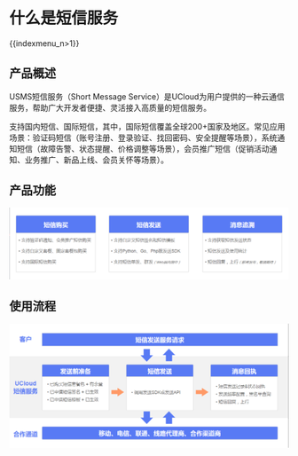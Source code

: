 # 什么是短信服务

{{indexmenu_n>1}}

## 产品概述

USMS短信服务（Short Message
Service）是UCloud为用户提供的一种云通信服务，帮助广大开发者便捷、灵活接入高质量的短信服务。

支持国内短信、国际短信，其中，国际短信覆盖全球200+国家及地区。常见应用场景：验证码短信（账号注册、登录验证、找回密码、安全提醒等场景），系统通知短信（故障告警、状态提醒、价格调整等场景），会员推广短信（促销活动通知、业务推广、新品上线、会员关怀等场景）。

## 产品功能

![image](/images/guide/短信服务usms_产品功能描述_190513.png)



## 使用流程

![image](/images/guide/短信服务usms_使用流程概述_190514.png)
